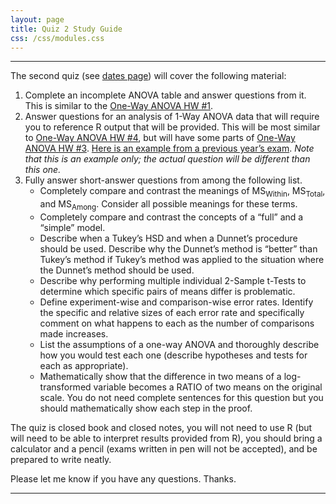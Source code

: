 ```yaml
---
layout: page
title: Quiz 2 Study Guide
css: /css/modules.css
---
```


----

The second quiz (see [dates page](../Dates-Current)) will cover the following material:

1. Complete an incomplete ANOVA table and answer questions from it. This is similar to the [One-Way ANOVA HW #1](../../modules/Anova-1Way/HW1).
1. Answer questions for an analysis of 1-Way ANOVA data that will require you to reference R output that will be provided. This will be most similar to [One-Way ANOVA HW #4](../../modules/Anova-1Way/HW4), but will have some parts of [One-Way ANOVA HW #3](../../modules/Anova-1Way/HW3). [Here is an example from a previous year’s exam](Q2_Example.pdf). *Note that this is an example only; the actual question will be different than this one.*
1. Fully answer short-answer questions from among the following list.
    *	Completely compare and contrast the meanings of MS<sub>Within</sub>, MS<sub>Total</sub>, and MS<sub>Among</sub>. Consider all possible meanings for these terms.
    *	Completely compare and contrast the concepts of a “full” and a “simple” model.
    *	Describe when a Tukey’s HSD and when a Dunnet’s procedure should be used. Describe why the Dunnet’s method is “better” than Tukey’s method if Tukey’s method was applied to the situation where the Dunnet’s method should be used.
    *	Describe why performing multiple individual 2-Sample t-Tests to determine which specific pairs of means differ is problematic.
    *	Define experiment-wise and comparison-wise error rates. Identify the specific and relative sizes of each error rate and specifically comment on what happens to each as the number of comparisons made increases.
    *	List the assumptions of a one-way ANOVA and thoroughly describe how you would test each one (describe hypotheses and tests for each as appropriate).
    *	Mathematically show that the difference in two means of a log-transformed variable becomes a RATIO of two means on the original scale. You do not need complete sentences for this question but you should mathematically show each step in the proof.

The quiz is closed book and closed notes, you will not need to use R (but will need to be able to interpret results provided from R), you should bring a calculator and a pencil (exams written in pen will not be accepted), and be prepared to write neatly.

Please let me know if you have any questions. Thanks.

----
